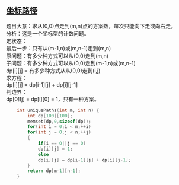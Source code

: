 ## [坐标路径](https://leetcode-cn.com/problems/unique-paths/)
题目大意：求从(0,0)点走到(m,n)点的方案数，每次只能向下走或向右走。  
分析：这是一个坐标型的计数问题。  
定状态：  
最后一步：只有从(m-1,n)或(m,n-1)走到(m,n)    
原问题：有多少种方式可以从(0,0)走到(m,n)     
子问题：有多少种方式可以从(0,0)走到(m-1,n)或(m,n-1)   
dp[i][j] = 有多少种方式从从(0,0)走到(i,j)     
求方程：   
dp[i][j] = dp[i-1][j] + dp[i][j-1]  
判边界：  
dp[0][j] = dp[i][0] = 1，只有一种方案。  
```cpp
    int uniquePaths(int m, int n) {
        int dp[100][100];
        memset(dp,0,sizeof(dp));
        for(int i = 0;i < m;++i)
        for(int j = 0;j < n;++j)
        {
            if(i == 0||j == 0)
            dp[i][j] = 1;
            else
            dp[i][j] = dp[i-1][j] + dp[i][j-1];
        }
        return dp[m-1][n-1];
    }
```
